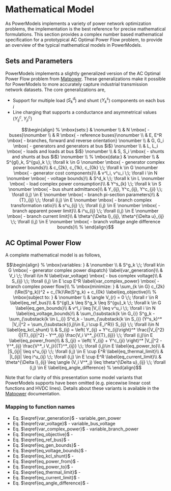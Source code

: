 # Mathematical Model

As PowerModels implements a variety of power network optimization problems, the implementation is the best reference for precise mathematical formulations.  This section provides a complex number based mathematical specification for a prototypical AC Optimal Power Flow problem, to provide an overview of the typical mathematical models in PowerModels.


## Sets and Parameters
PowerModels implements a slightly generalized version of the AC Optimal Power Flow problem from [Matpower](http://www.pserc.cornell.edu/matpower/).  These generalizations make it possible for PowerModels to more accurately capture industrial transmission network datasets.  The core generalizations are,

- Support for multiple load ($S^d_k$) and shunt ($Y^s_{k}$) components on each bus $i$
- Line charging that supports a conductance and asymmetrical values ($Y^c_{ij}, Y^c_{ji}$)


```math
\begin{align}
%
\mbox{sets:} & \nonumber \\
& N \mbox{ - buses}\nonumber \\
& R \mbox{ - reference buses}\nonumber \\
& E, E^R \mbox{ - branches, forward and reverse orientation} \nonumber \\
& G, G_i \mbox{ - generators and generators at bus $i$} \nonumber \\
& L, L_i \mbox{ - loads and loads at bus $i$} \nonumber \\
& S, S_i \mbox{ - shunts and shunts at bus $i$} \nonumber \\
%
\mbox{data:} & \nonumber \\
& S^{gl}_k, S^{gu}_k \;\; \forall k \in G \nonumber \mbox{ - generator complex power bounds}\\
& c_{2k}, c_{1k}, c_{0k} \;\; \forall k \in G \nonumber  \mbox{ - generator cost components}\\
& v^l_i, v^u_i \;\; \forall i \in N \nonumber \mbox{ - voltage bounds}\\
& S^d_k \;\; \forall k \in L \nonumber \mbox{ - load complex power consumption}\\
& Y^s_{k} \;\; \forall k \in S \nonumber \mbox{ - bus shunt admittance}\\
& Y_{ij}, Y^c_{ij}, Y^c_{ji} \;\; \forall (i,j) \in E \nonumber \mbox{ - branch pi-section parameters}\\
& {T}_{ij} \;\; \forall (i,j) \in E \nonumber \mbox{ - branch complex transformation ratio}\\
& s^u_{ij}  \;\; \forall (i,j) \in E \nonumber \mbox{ - branch apparent power limit}\\
& i^u_{ij}  \;\; \forall (i,j) \in E \nonumber \mbox{ - branch current limit}\\
& \theta^{\Delta l}_{ij}, \theta^{\Delta u}_{ij} \;\; \forall (i,j) \in E \nonumber \mbox{ - branch voltage angle difference bounds}\\
%
\end{align}
```

## AC Optimal Power Flow

A complete mathematical model is as follows,

```math
\begin{align}
%
\mbox{variables: } & \nonumber \\
& S^g_k \;\; \forall k\in G \mbox{ - generator complex power dispatch} \label{var_generation}\\
& V_i \;\; \forall i\in N \label{var_voltage} \mbox{ - bus complex voltage}\\
& S_{ij} \;\; \forall (i,j) \in E \cup E^R  \label{var_complex_power} \mbox{ - branch complex power flow}\\
%
\mbox{minimize: } & \sum_{k \in G} c_{2k} (\Re(S^g_k))^2 + c_{1k}\Re(S^g_k) + c_{0k} \label{eq_objective}\\
%
\mbox{subject to: } & \nonumber \\
& \angle V_{r} = 0  \;\; \forall r \in R \label{eq_ref_bus}\\
& S^{gl}_k \leq S^g_k \leq S^{gu}_k \;\; \forall k \in G  \label{eq_gen_bounds}\\
& v^l_i \leq |V_i| \leq v^u_i \;\; \forall i \in N \label{eq_voltage_bounds}\\
& \sum_{\substack{k \in G_i}} S^g_k - \sum_{\substack{k \in L_i}} S^d_k - \sum_{\substack{k \in S_i}} (Y^s_k)^* |V_i|^2 = \sum_{\substack{(i,j)\in E_i \cup E_i^R}} S_{ij} \;\; \forall i\in N \label{eq_kcl_shunt} \\
& S_{ij} = \left( Y_{ij} + Y^c_{ij}\right)^* \frac{|V_i|^2}{|{T}_{ij}|^2} - Y^*_{ij} \frac{V_i V^*_j}{{T}_{ij}} \;\; \forall (i,j)\in E \label{eq_power_from}\\
& S_{ji} = \left( Y_{ij} + Y^c_{ji} \right)^* |V_j|^2 - Y^*_{ij} \frac{V^*_i V_j}{{T}^*_{ij}} \;\; \forall (i,j)\in E \label{eq_power_to}\\
& |S_{ij}| \leq s^u_{ij} \;\; \forall (i,j) \in E \cup E^R \label{eq_thermal_limit}\\
& |I_{ij}| \leq i^u_{ij} \;\; \forall (i,j) \in E \cup E^R \label{eq_current_limit}\\
& \theta^{\Delta l}_{ij} \leq \angle (V_i V^*_j) \leq \theta^{\Delta u}_{ij} \;\; \forall (i,j) \in E \label{eq_angle_difference}
%
\end{align}
```

Note that for clarity of this presentation some model variants that PowerModels supports have been omitted (e.g. piecewise linear cost functions and HVDC lines).  Details about these variants is available in the [Matpower](http://www.pserc.cornell.edu/matpower/) documentation.


### Mapping to function names
- Eq. $\eqref{var_generation}$ - variable_gen_power
- Eq. $\eqref{var_voltage}$ - variable_bus_voltage
- Eq. $\eqref{var_complex_power}$ - variable_branch_power
- Eq. $\eqref{eq_objective}$ -
- Eq. $\eqref{eq_ref_bus}$ -
- Eq. $\eqref{eq_gen_bounds}$ -
- Eq. $\eqref{eq_voltage_bounds}$ -
- Eq. $\eqref{eq_kcl_shunt}$ -
- Eq. $\eqref{eq_power_from}$ -
- Eq. $\eqref{eq_power_to}$ -
- Eq. $\eqref{eq_thermal_limit}$ -
- Eq. $\eqref{eq_current_limit}$ -
- Eq. $\eqref{eq_angle_difference}$ -
